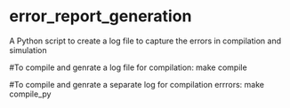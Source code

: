 # error_report_generation
A Python script to create a log file to capture the errors in compilation and simulation

#To compile and genrate a log file for compilation:
make compile

#To compile and genrate a separate log for compilation errrors:
make compile_py
